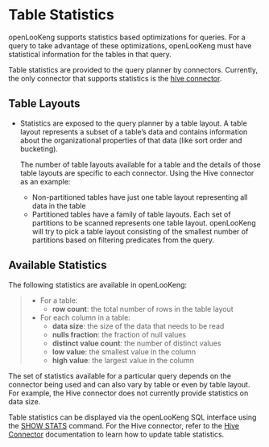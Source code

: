 
Table Statistics
================

openLooKeng supports statistics based optimizations for queries. For a query to  take advantage of these optimizations, openLooKeng must have statistical information for the tables in that query.

Table statistics are provided to the query planner by connectors. Currently, the only connector that supports statistics is the [hive connector](../connector/hive.md).

Table Layouts
-------------

-   Statistics are exposed to the query planner by a table layout. A table layout represents a subset of a table’s data and contains information about the organizational properties of that data (like sort order and bucketing).
    
     
    
    The number of table layouts available for a table and the details of those table layouts are specific to each connector.  Using the Hive connector as an example:
    
     
    
    - Non-partitioned tables have just one table layout representing all data in the table
    - Partitioned tables have a family of table layouts. Each set of partitions to be scanned represents one table layout.  openLooKeng will try to pick a table layout consisting of the smallest number of partitions based on filtering predicates from the query.

Available Statistics
--------------------

The following statistics are available in openLooKeng:

 

> - For a table:
>   - **row count**: the total number of rows in the table layout
> - For each column in a table:
>   - **data size**: the size of the data that needs to be read
>   - **nulls fraction**: the fraction of null values
>   - **distinct value count**: the number of distinct values
>   - **low value**: the smallest value in the column
>   - **high value**: the largest value in the column

 

The set of statistics available for a particular query depends on the connector being used and can also vary by table or even by table layout. For example, the Hive connector does not currently provide statistics on data size.

Table statistics can be displayed via the openLooKeng SQL interface using the [SHOW STATS](../sql/show-stats.md) command. For the Hive connector, refer to the [Hive Connector](../connector/hive.md) documentation to learn how to update table statistics.
